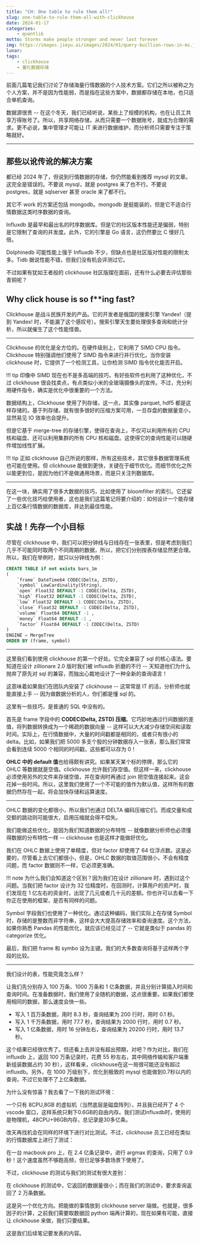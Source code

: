 ```yaml
---
title: "CH: One table to rule them all!"
slug: one-table-to-rule-them-all-with-clickhouse
date: 2024-01-17
categories:
    - quantlib
motto: Storms make people stronger and never last forever
img: https://images.jieyu.ai/images/2024/01/query-buillion-rows-in-ms.jpg
lunar:
tags: 
    - clickhouse
    - 量化数据存储
---
```


前面几篇笔记我们讨论了存储海量行情数据的个人技术方案。它们之所以被称之为个人方案，并不是因为性能弱，而是指在这些方案中，数据都存储在本地，也只适合单机查询。

数据源很贵 -- 在这个冬天，我们已经听说，某些上了规模的机构，也在让员工共享万得账号了。所以，共享网络存储，从而只需要一个数据账号，就成为合理的需求。更不必说，集中管理才可能让 IT 来进行数据维护，而分析师只需要专注于策略就好。

<!--more-->

---

## 那些以讹传讹的解决方案

都已经 2024 年了，但说到行情数据的存储，你仍然能看到推荐 mysql 的文章。这完全是错误的。不要说 mysql，就是 postgres 来了也不行。不要说 postgres，就是 sqlserver 甚至 oracle 来了都不行。

其它不 work 的方案还包括 mongodb。mongodb 是挺能装的，但是它不适合行情数据这类时序数据的查询。

Influxdb 是最早和最出名的时序数据库。但是它的社区版本性能还是偏弱，特别是它限制了查询的并发度。此外，它的引擎是 Go 语言，这仍然要比 C 慢好几倍。

Dolphinedb 可能性能上强于 Influxdb 不少，但缺点也是社区版对性能的限制太多。Tidb 据说性能不错，但我们没有机会评测过它。

不过如果有犹如王者般的 clickhouse 社区版摆在面前，还有什么必要去评估那些青铜呢？

## Why click house is so f**ing fast?

Clickhouse 是战斗民族开发的产品。它的开发者是俄国的搜索引擎 Yandex!（提到 Yandex! 时，不能漏了这个感叹号）。搜索引擎天生要处理很多查询和统计分析，所以就催生了这个性能怪兽。

---

Clickhouse 的优化是全方位的。在硬件级别上，它利用了 SIMD CPU 指令。Clickhouse 特别强调他们使用了 SIMD 指令来进行并行优化，当你安装 clickhouse 时，它提供了一个检测工具，让你检测 SIMD 指令优化能否开启。

!!! tip
    印像中 SIMD 现在也不是多高端的技巧，有好些软件也利用了这种优化，不过 clickhouse 很会找卖点，有点类似小米的全玻璃摄像头的宣传。不过，充分利用硬件指令，确实是优化中很重要的一个方法。

数据结构上，Clickhouse 使用了列存储，这一点，其实像 parquet, hdf5 都是这样存储的。基于列存储，就有很多很好的压缩方案可用，一旦存盘的数据量变小，显然易见 IO 效率也会提升。

但是它基于 merge-tree 的存储引擎，使得在查询上，不仅可以利用所有的 CPU 核和磁盘、还可以利用集群的所有 CPU 核和磁盘。这使得它的查询性能可以随硬件增加线性扩展。

!!! tip
    正如 clickhouse 自己所说的那样，所有这些技术，其它很多数据管理系统也可能在使用。但 clickhouse 能做到更快，关键在于细节优化。而细节优化之所以能更到位，是因为他们不是做通用场景，而是只关注列数据库。

---

在这一块，确实用了很多大数据的技巧，比如使用了 bloomfilter 的索引。它还留了一些优化技巧给使用者，这也是我们这篇笔记将要介绍的：如何设计一个能存储上百亿条行情数据的数据库，并达到最佳性能。

## 实战！先存一个小目标

尽管在 clickhouse 中，我们可以把分钟线与日线存在一张表里，但是考虑到我们几乎不可能同时取两个不同周期的数据，所以，把它们分别按表存储显然更合理。所以，我们在举例时，就只以分钟线为例：

```sql
CREATE TABLE if not exists bars_1m
(
    `frame` DateTime64 CODEC(Delta, ZSTD),
    `symbol` LowCardinality(String),
    `open` Float32 DEFAULT -1 CODEC(Delta, ZSTD),
    `high` Float32 DEFAULT -1 CODEC(Delta, ZSTD),
    `low` Float32 DEFAULT -1 CODEC(Delta, ZSTD),
    `close` Float32 DEFAULT -1 CODEC(Delta, ZSTD),
    `volume` Float64 DEFAULT -1 ,
    `money` Float64 DEFAULT -1 ,
    `factor` Float64 DEFAULT -1 CODEC(Delta, ZSTD)
)
ENGINE = MergeTree
ORDER BY (frame, symbol)
```

---

这里我们看到使用 clickhouse 的第一个好处。它完全兼容了 sql 的核心语法。要知道在设计 zillionare 2.0 版时我们被 influxdb 折磨的不行 -- 天知道他们为什么抛弃了原先对 sql 的兼容，而独出心裁地设计了一种全新的查询语言！

这意味着如果我们在团队内安装了 clickhouse -- 这常常是 IT 的活，分析师也就能直接上手 -- 因为做数据分析的人，你们都是懂 sql 的。

这里有一些技巧，是普通的 SQL 中没有的。

首先是 frame 字段中的 **CODEC(Delta, ZSTD) 压缩**。它巧妙地通过行间数据的差值，将列数据转换成为一个稀疏的数据向量 -- 这样可以大大减少存储空间和读取时间。实际上，在行情数据中，大量的时间戳都是相同的，或者只有很小的 delta。比如，如果我们把 5000 多支个股的分钟数据存入一张表，那么我们常常会看到连续 5000 个相同的时间戳，这些都可以存为 0！

**OHLC 中的 default 值**也给得颇有讲究。如果某天某个标的停牌，那么它的 OHLC 等数据就是空值。clickhouse 允许我们存空值。但这样一来，clickhouse 必须使用另外的文件来存储空值，并在查询时再通过 join 把空值连接起来。这会花掉一些时间。所以，这里我们使用了一个不可能的值作为默认值，这样所有的数据仍然存在一起，将会加快存储和运算速度。

---

OHLC 数据的变化都很小，所以我们也通过 DELTA 编码压缩它们。而成交量和成交额的跳动则可能很大，启用压缩就会得不偿失。

我们能做这些优化，是因为我们知道数据的分布特性 -- 就像数据分析师也必须懂得数据的分布特性一样 -- clickhouse 也是这样才能做好优化。

我们在 OHLC 数据上使用了单精度，但对 factor 却使用了 64 位浮点数。这是必要的，尽管看上去它们都很小，但是，OHLC 数据的取值范围很小，不会有精度问题，而 factor 数据则不一样，它必须更准确。

!!! note
    为什么我们会知道这个区别？因为我们在设计 zillionare 时，遇到过这个问题。当我们把 factor 设计为 32 位精度时，在回测时，计算用户的资产时，我们发现在 1 亿左右的资金时，出现了几元或者几十元的差额。你也许可以去看一下你正在使用的框架，是否有同样的问题。

Symbol 字段我们也使用了一种优化。通过这种编码，我们实际上在存储 Symbol 时，存储的是整数而非字符串，这样会大大提高存储效率和查询速度。这个方法，如果你熟悉 Pandas 的性能优化，就应该已经见过了 -- 它就是类似于 pandas 的 categorize 优化。

最后，我们把 frame 和 symbo 设为主键。我们的大多数查询将基于这样两个字段的比较。

---

我们设计的表，性能究竟怎么样？

让我们先分别存入 100 万条、1000 万条和 1 亿条数据，并且分别计算插入时间和查询时间。在准备数据时，我们使用了全随机的数据，这点很重要。如果我们都使用相同的数据，那么速度会快一些。

* 写入 1 百万条数据，用时 8.3 秒，查询结果为 200 行时，用时 0.1 秒。
* 写入 1 千万条数据，用时 77.7 秒，查询结果为 2000 行时，用时 0.7 秒。
* 写入 1 亿条数据，用时 16 分钟左右，查询结果为 20200 行时，用时 13.7 秒。

这个结果已经很优秀了。但还看上去并没有超出预期，对吧？作为对比，我们在 influxdb 上，返回 100 万条记录时，花费 55 秒左右，其中网络传输和客户端重新组装数据占约 30 秒），这样看来，clickhouse在这一局很可能还没有超过influxdb。另外，在 1000 万级别下，优化到极致的 mysql 也能做到0.7秒以内的查询，不过它处理不了上亿条数据。

为什么没有惊喜？我去看了一下我的测试环境：

一个只有 8CPU,8GB 的虚拟机（当然底层是磁盘阵列），并且我已经开了 4 个 vscode 窗口，这样系统只剩下0.6GB的自由内存。我们测试Influxdb时，使用的是物理机，48CPU+96GB内存，总记录是30多亿条。

改天再找机会在同样的环境下进行对比测试。不过，clickhouse 员工已经在类似的行情数据库上进行了测试：

在一台 macbook pro 上，在 2.4 亿条记录中，进行 argmax 的查询，只用了 0.9 秒！这个速度虽然不够跑高频，但已足够多数场景下使用了。

不过，clickhouse 的测试与我们的测试有很大差别：

在 clickhouse 的测试中，它返回的数据量很小；而在我们的测试中，要求查询返回了 2 万条数据。

这是另一个优化方向。把能做的事情放到 clickhouse server 端做。也就是，很多因子的计算，之前我们需要取数据回 python 端再计算的，现在如果有可能，直接让 clickhouse 来做，我们只要结果。

这是我们后续笔记要发表的内容。
